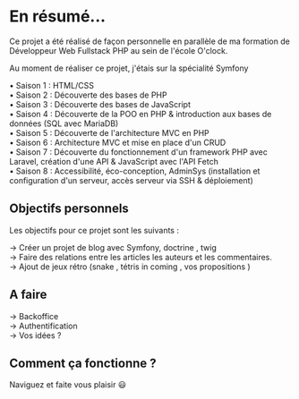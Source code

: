 # En résumé...
Ce projet a été réalisé de façon personnelle en parallèle de ma formation de Développeur Web Fullstack PHP au sein de l'école O'clock.

Au moment de réaliser ce projet, j'étais sur la spécialité Symfony  

• Saison 1 : HTML/CSS  
• Saison 2 : Découverte des bases de PHP  
• Saison 3 : Découverte des bases de JavaScript  
• Saison 4 : Découverte de la POO en PHP & introduction aux bases de données (SQL avec MariaDB)  
• Saison 5 : Découverte de l'architecture MVC en PHP  
• Saison 6 : Architecture MVC et mise en place d'un CRUD  
• Saison 7 : Découverte du fonctionnement d'un framework PHP avec Laravel, création d'une API & JavaScript avec l'API Fetch  
• Saison 8 : Accessibilité, éco-conception, AdminSys (installation et configuration d'un serveur, accès serveur via SSH & déploiement)  

## Objectifs personnels
Les objectifs pour ce projet sont les suivants :  

→ Créer un projet de blog avec Symfony, doctrine , twig  
→ Faire des relations entre les articles les auteurs et les commentaires.  
→ Ajout de jeux rétro (snake , tétris in coming , vos propositions )   

## A faire 

→ Backoffice  
→ Authentification  
→ Vos idées ?  

## Comment ça fonctionne ?
Naviguez et faite vous plaisir 😃
